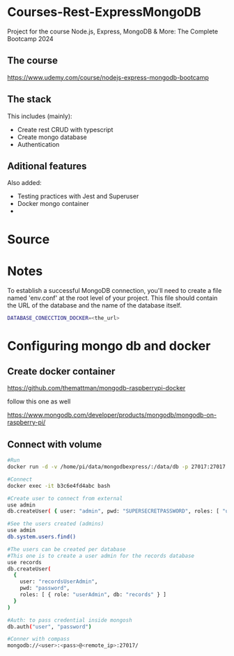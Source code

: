 # Courses-Rest-ExpressMongoDB
Project for the course Node.js, Express, MongoDB &amp; More: The Complete Bootcamp 2024

## The course

https://www.udemy.com/course/nodejs-express-mongodb-bootcamp

## The stack

This includes (mainly):

 - Create rest CRUD with typescript
 - Create mongo database
 - Authentication 

## Aditional features

Also added: 

- Testing practices with Jest and Superuser
- Docker mongo container
- 
# Source

# Notes

To establish a successful MongoDB connection, you'll need to create a file named 'env.conf' at the root level of your project. This file should contain the URL of the database and the name of the database itself.

```bash
DATABASE_CONECCTION_DOCKER=<the_url>
```

# Configuring mongo db and docker

## Create docker container

https://github.com/themattman/mongodb-raspberrypi-docker

follow this one as well

https://www.mongodb.com/developer/products/mongodb/mongodb-on-raspberry-pi/


## Connect with volume

```bash
#Run
docker run -d -v /home/pi/data/mongodbexpress/:/data/db -p 27017:27017 mongodb-raspberrypi4-unofficial-r7.0.4 --auth

#Connect
docker exec -it b3c6e4fd4abc bash

#Create user to connect from external
use admin
db.createUser( { user: "admin", pwd: "SUPERSECRETPASSWORD", roles: [ "userAdminAnyDatabase", "dbAdminAnyDatabase","readWriteAnyDatabase"] } )

#See the users created (admins) 
use admin
db.system.users.find()

#The users can be created per database
#This one is to create a user admin for the records database
use records
db.createUser(
  {
    user: "recordsUserAdmin",
    pwd: "password",
    roles: [ { role: "userAdmin", db: "records" } ]
  }
)

#Auth: to pass credential inside mongosh
db.auth("user", "password")

#Conner with compass
mongodb://<user>:<pass>@<remote_ip>:27017/
```



